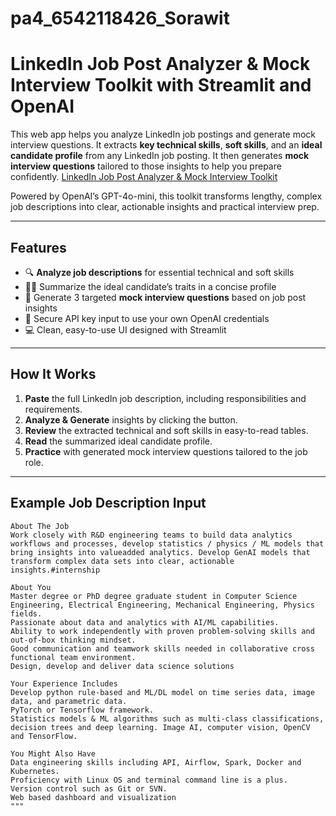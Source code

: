 # pa4_6542118426_Sorawit

# LinkedIn Job Post Analyzer & Mock Interview Toolkit with Streamlit and OpenAI

This web app helps you analyze LinkedIn job postings and generate mock interview questions. It extracts **key technical skills**, **soft skills**, and an **ideal candidate profile** from any LinkedIn job posting. It then generates **mock interview questions** tailored to those insights to help you prepare confidently.
 [LinkedIn Job Post Analyzer & Mock Interview Toolkit](https://pa4-6542118426-sorawit.streamlit.app/)

Powered by OpenAI’s GPT-4o-mini, this toolkit transforms lengthy, complex job descriptions into clear, actionable insights and practical interview prep.

---

## Features

- 🔍 **Analyze job descriptions** for essential technical and soft skills  
- 🧑‍💼 Summarize the ideal candidate’s traits in a concise profile  
- 🎯 Generate 3 targeted **mock interview questions** based on job post insights  
- 🔐 Secure API key input to use your own OpenAI credentials  
- 💻 Clean, easy-to-use UI designed with Streamlit

---

## How It Works

1. **Paste** the full LinkedIn job description, including responsibilities and requirements.  
2. **Analyze & Generate** insights by clicking the button.  
3. **Review** the extracted technical and soft skills in easy-to-read tables.  
4. **Read** the summarized ideal candidate profile.  
5. **Practice** with generated mock interview questions tailored to the job role.

---

## Example Job Description Input

```plaintext
About The Job
Work closely with R&D engineering teams to build data analytics workflows and processes, develop statistics / physics / ML models that bring insights into valueadded analytics. Develop GenAI models that transform complex data sets into clear, actionable insights.#internship

About You
Master degree or PhD degree graduate student in Computer Science Engineering, Electrical Engineering, Mechanical Engineering, Physics fields.
Passionate about data and analytics with AI/ML capabilities.
Ability to work independently with proven problem-solving skills and out-of-box thinking mindset.
Good communication and teamwork skills needed in collaborative cross functional team environment.
Design, develop and deliver data science solutions

Your Experience Includes
Develop python rule-based and ML/DL model on time series data, image data, and parametric data.
PyTorch or Tensorflow framework.
Statistics models & ML algorithms such as multi-class classifications, decision trees and deep learning. Image AI, computer vision, OpenCV and TensorFlow.

You Might Also Have
Data engineering skills including API, Airflow, Spark, Docker and Kubernetes.
Proficiency with Linux OS and terminal command line is a plus.
Version control such as Git or SVN.
Web based dashboard and visualization
"""
